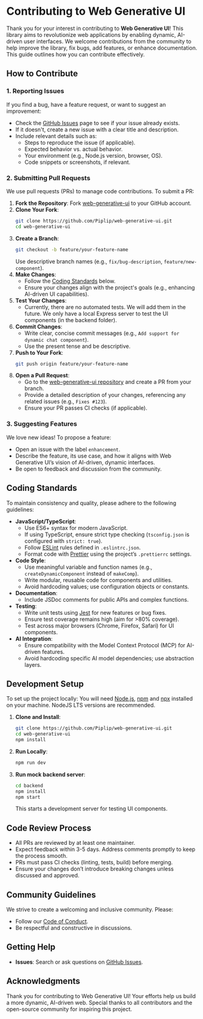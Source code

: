 # Contributing to Web Generative UI

Thank you for your interest in contributing to **Web Generative UI**! This library aims to revolutionize web applications by enabling dynamic,
AI-driven user interfaces. We welcome contributions from the community to help improve the library, fix bugs, add features, or enhance documentation.
This guide outlines how you can contribute effectively.

## How to Contribute

### 1. Reporting Issues
If you find a bug, have a feature request, or want to suggest an improvement:
- Check the [GitHub Issues](https://github.com/Piplip/web-generative-ui/issues) page to see if your issue already exists.
- If it doesn't, create a new issue with a clear title and description.
- Include relevant details such as:
    - Steps to reproduce the issue (if applicable).
    - Expected behavior vs. actual behavior.
    - Your environment (e.g., Node.js version, browser, OS).
    - Code snippets or screenshots, if relevant.

### 2. Submitting Pull Requests
We use pull requests (PRs) to manage code contributions. To submit a PR:
1. **Fork the Repository**: Fork [web-generative-ui](https://github.com/Piplip/web-generative-ui) to your GitHub account.
2. **Clone Your Fork**:
   ```bash
   git clone https://github.com/Piplip/web-generative-ui.git
   cd web-generative-ui
   ```
3. **Create a Branch**:
   ```bash
   git checkout -b feature/your-feature-name
   ```
   Use descriptive branch names (e.g., `fix/bug-description`, `feature/new-component`).
4. **Make Changes**:
    - Follow the [Coding Standards](#coding-standards) below.
    - Ensure your changes align with the project's goals (e.g., enhancing AI-driven UI capabilities).
5. **Test Your Changes**:
    - Currently, there are no automated tests. We will add them in the future. We only have a local Express server to test the UI components (in the backend folder).
6. **Commit Changes**:
    - Write clear, concise commit messages (e.g., `Add support for dynamic chat component`).
    - Use the present tense and be descriptive.
7. **Push to Your Fork**:
   ```bash
   git push origin feature/your-feature-name
   ```
8. **Open a Pull Request**:
    - Go to the [web-generative-ui repository](https://github.com/Piplip/web-generative-ui) and create a PR from your branch.
    - Provide a detailed description of your changes, referencing any related issues (e.g., `Fixes #123`).
    - Ensure your PR passes CI checks (if applicable).

### 3. Suggesting Features
We love new ideas! To propose a feature:
- Open an issue with the label `enhancement`.
- Describe the feature, its use case, and how it aligns with Web Generative UI’s vision of AI-driven, dynamic interfaces.
- Be open to feedback and discussion from the community.

## Coding Standards
To maintain consistency and quality, please adhere to the following guidelines:
- **JavaScript/TypeScript**:
    - Use ES6+ syntax for modern JavaScript.
    - If using TypeScript, ensure strict type checking (`tsconfig.json` is configured with `strict: true`).
    - Follow [ESLint](https://eslint.org) rules defined in `.eslintrc.json`.
    - Format code with [Prettier](https://prettier.io) using the project’s `.prettierrc` settings.
- **Code Style**:
    - Use meaningful variable and function names (e.g., `createDynamicComponent` instead of `makeComp`).
    - Write modular, reusable code for components and utilities.
    - Avoid hardcoding values; use configuration objects or constants.
- **Documentation**:
    - Include JSDoc comments for public APIs and complex functions.
- **Testing**:
    - Write unit tests using [Jest](https://jestjs.io) for new features or bug fixes.
    - Ensure test coverage remains high (aim for >80% coverage).
    - Test across major browsers (Chrome, Firefox, Safari) for UI components.
- **AI Integration**:
    - Ensure compatibility with the Model Context Protocol (MCP) for AI-driven features.
    - Avoid hardcoding specific AI model dependencies; use abstraction layers.

## Development Setup
To set up the project locally:
You will need [Node.js](https://nodejs.org/en/), [npm](https://www.npmjs.com/) and [npx](https://www.npmjs.com/package/npx) installed on your machine.
NodeJS LTS versions are recommended.
1. **Clone and Install**:
   ```bash
   git clone https://github.com/Piplip/web-generative-ui.git
   cd web-generative-ui
   npm install
   ```
   
2. **Run Locally**:
   ```bash
   npm run dev
   ```
   
3. **Run mock backend server**:
   ```bash
   cd backend
   npm install
   npm start
   ```
   
   This starts a development server for testing UI components.

## Code Review Process
- All PRs are reviewed by at least one maintainer.
- Expect feedback within 3-5 days. Address comments promptly to keep the process smooth.
- PRs must pass CI checks (linting, tests, build) before merging.
- Ensure your changes don’t introduce breaking changes unless discussed and approved.

## Community Guidelines
We strive to create a welcoming and inclusive community. Please:
- Follow our [Code of Conduct](CODE_OF_CONDUCT.md).
- Be respectful and constructive in discussions.

## Getting Help
- **Issues**: Search or ask questions on [GitHub Issues](https://github.com/Piplip/web-generative-ui/issue).

## Acknowledgments
Thank you for contributing to Web Generative UI! Your efforts help us build a more dynamic, AI-driven web.
Special thanks to all contributors and the open-source community for inspiring this project.
